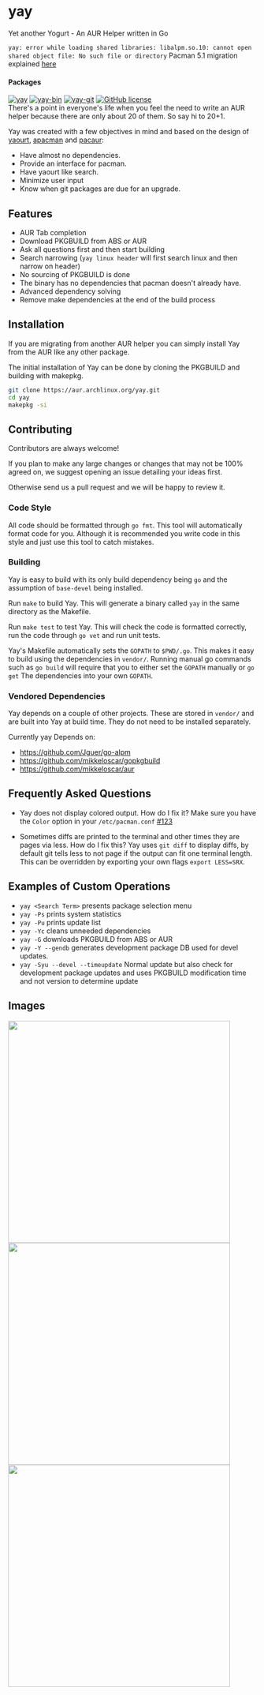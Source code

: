# yay

Yet another Yogurt - An AUR Helper written in Go

`yay: error while loading shared libraries: libalpm.so.10: cannot open shared object file: No such file or directory`
Pacman 5.1 migration explained [here](https://github.com/Jguer/yay/releases/tag/v6.784)

#### Packages

[![yay](https://img.shields.io/aur/version/yay.svg?label=yay)](https://aur.archlinux.org/packages/yay/) [![yay-bin](https://img.shields.io/aur/version/yay-bin.svg?label=yay-bin)](https://aur.archlinux.org/packages/yay-bin/) [![yay-git](https://img.shields.io/aur/version/yay-git.svg?label=yay-git)](https://aur.archlinux.org/packages/yay-git/) [![GitHub license](https://img.shields.io/github/license/jguer/yay.svg)](https://github.com/Jguer/yay/blob/master/LICENSE)  
There's a point in everyone's life when you feel the need to write an AUR helper because there are only about 20 of them.
So say hi to 20+1.

Yay was created with a few objectives in mind and based on the design of [yaourt](https://github.com/archlinuxfr/yaourt), [apacman](https://github.com/oshazard/apacman) and [pacaur](https://github.com/rmarquis/pacaur):

* Have almost no dependencies.
* Provide an interface for pacman.
* Have yaourt like search.
* Minimize user input
* Know when git packages are due for an upgrade.

## Features

* AUR Tab completion
* Download PKGBUILD from ABS or AUR
* Ask all questions first and then start building
* Search narrowing (`yay linux header` will first search linux and then narrow on header)
* No sourcing of PKGBUILD is done
* The binary has no dependencies that pacman doesn't already have.
* Advanced dependency solving
* Remove make dependencies at the end of the build process

## Installation

If you are migrating from another AUR helper you can simply install Yay from
the AUR like any other package.

The initial installation of Yay can be done by cloning the PKGBUILD and
building with makepkg.
```sh
git clone https://aur.archlinux.org/yay.git
cd yay
makepkg -si
```

## Contributing

Contributors are always welcome!

If you plan to make any large changes or changes that may not be 100% agreed
on, we suggest opening an issue detailing your ideas first.

Otherwise send us a pull request and we will be happy to review it.

### Code Style

All code should be formatted through `go fmt`. This tool will automatically
format code for you. Although it is recommended you write code in this style
and just use this tool to catch mistakes.

### Building

Yay is easy to build with its only build dependency being `go` and the
assumption of `base-devel` being installed.

Run `make` to build Yay. This will generate a binary called `yay` in the same
directory as the Makefile.

Run `make test` to test Yay. This will check the code is formatted correctly,
run the code through `go vet` and run unit tests.

Yay's Makefile automatically sets the `GOPATH` to `$PWD/.go`. This makes it easy to
build using the dependencies in `vendor/`. Running manual go commands such as
`go build` will require that you to either set the `GOPATH` manually or `go get`
The dependencies into your own `GOPATH`.

### Vendored Dependencies

Yay depends on a couple of other projects. These are stored in `vendor/` and
are built into Yay at build time. They do not need to be installed separately.

Currently yay Depends on:

* https://github.com/Jguer/go-alpm
* https://github.com/mikkeloscar/gopkgbuild
* https://github.com/mikkeloscar/aur




## Frequently Asked Questions

* Yay does not display colored output. How do I fix it?
  Make sure you have the `Color` option in your `/etc/pacman.conf` [#123](https://github.com/Jguer/yay/issues/123)

* Sometimes diffs are printed to the terminal and other times they are pages
  via less. How do I fix this?
   Yay uses `git diff` to display diffs, by default git tells less to not page
   if the output can fit one terminal length. This can be overridden by
   exporting your own flags `export LESS=SRX`.

## Examples of Custom Operations

* `yay <Search Term>` presents package selection menu
* `yay -Ps` prints system statistics
* `yay -Pu` prints update list
* `yay -Yc` cleans unneeded dependencies
* `yay -G` downloads PKGBUILD from ABS or AUR
* `yay -Y --gendb` generates development package DB used for devel updates.
* `yay -Syu --devel --timeupdate` Normal update but also check for development
  package updates and uses PKGBUILD modification time and not version to
  determine update

## Images

<img src="https://cdn.rawgit.com/Jguer/jguer.github.io/5412b8d6/yay/yay-ps.png" width="450">
<img src="https://cdn.rawgit.com/Jguer/jguer.github.io/5412b8d6/yay/yayupgrade.png" width="450">
<img src="https://cdn.rawgit.com/Jguer/jguer.github.io/5412b8d6/yay/yaysearch.png" width="450">
